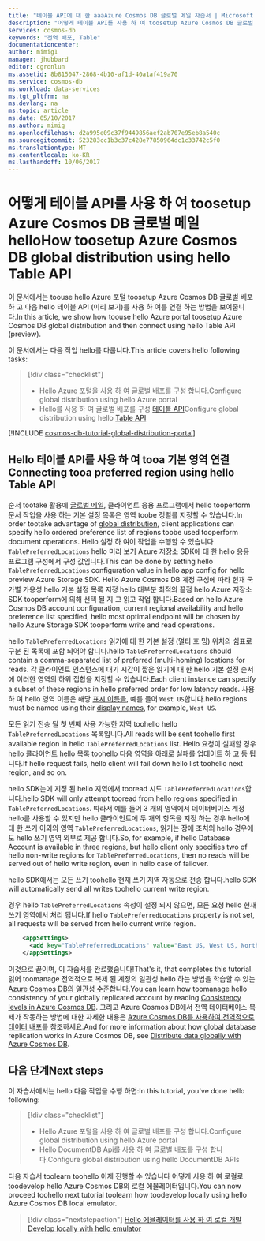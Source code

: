 ```yaml
---
title: "테이블 API에 대 한 aaaAzure Cosmos DB 글로벌 메일 자습서 | Microsoft Docs"
description: "어떻게 테이블 API를 사용 하 여 toosetup Azure Cosmos DB 글로벌 메일 hello에 대해 알아봅니다."
services: cosmos-db
keywords: "전역 배포, Table"
documentationcenter: 
author: mimig1
manager: jhubbard
editor: cgronlun
ms.assetid: 8b815047-2868-4b10-af1d-40a1af419a70
ms.service: cosmos-db
ms.workload: data-services
ms.tgt_pltfrm: na
ms.devlang: na
ms.topic: article
ms.date: 05/10/2017
ms.author: mimig
ms.openlocfilehash: d2a995e09c37f9449856aef2ab707e95eb8a540c
ms.sourcegitcommit: 523283cc1b3c37c428e77850964dc1c33742c5f0
ms.translationtype: MT
ms.contentlocale: ko-KR
ms.lasthandoff: 10/06/2017
---
```

# <a name="how-toosetup-azure-cosmos-db-global-distribution-using-hello-table-api"></a><span data-ttu-id="10f7f-104">어떻게 테이블 API를 사용 하 여 toosetup Azure Cosmos DB 글로벌 메일 hello</span><span class="sxs-lookup"><span data-stu-id="10f7f-104">How toosetup Azure Cosmos DB global distribution using hello Table API</span></span>

<span data-ttu-id="10f7f-105">이 문서에서는 toouse hello Azure 포털 toosetup Azure Cosmos DB 글로벌 배포 하 고 다음 hello 테이블 API (미리 보기)를 사용 하 여를 연결 하는 방법을 보여줍니다.</span><span class="sxs-lookup"><span data-stu-id="10f7f-105">In this article, we show how toouse hello Azure portal toosetup Azure Cosmos DB global distribution and then connect using hello Table API (preview).</span></span>

<span data-ttu-id="10f7f-106">이 문서에서는 다음 작업 hello를 다룹니다.</span><span class="sxs-lookup"><span data-stu-id="10f7f-106">This article covers hello following tasks:</span></span> 

> [!div class="checklist"]
> * <span data-ttu-id="10f7f-107">Hello Azure 포털을 사용 하 여 글로벌 배포를 구성 합니다.</span><span class="sxs-lookup"><span data-stu-id="10f7f-107">Configure global distribution using hello Azure portal</span></span>
> * <span data-ttu-id="10f7f-108">Hello를 사용 하 여 글로벌 배포를 구성 [테이블 API](table-introduction.md)</span><span class="sxs-lookup"><span data-stu-id="10f7f-108">Configure global distribution using hello [Table API](table-introduction.md)</span></span>

[!INCLUDE [cosmos-db-tutorial-global-distribution-portal](../../includes/cosmos-db-tutorial-global-distribution-portal.md)]


## <a name="connecting-tooa-preferred-region-using-hello-table-api"></a><span data-ttu-id="10f7f-109">Hello 테이블 API를 사용 하 여 tooa 기본 영역 연결</span><span class="sxs-lookup"><span data-stu-id="10f7f-109">Connecting tooa preferred region using hello Table API</span></span>

<span data-ttu-id="10f7f-110">순서 tootake 활용에 [글로벌 메일](distribute-data-globally.md), 클라이언트 응용 프로그램에서 hello tooperform 문서 작업을 사용 하는 기본 설정 목록은 영역 toobe 정렬를 지정할 수 있습니다.</span><span class="sxs-lookup"><span data-stu-id="10f7f-110">In order tootake advantage of [global distribution](distribute-data-globally.md), client applications can specify hello ordered preference list of regions toobe used tooperform document operations.</span></span> <span data-ttu-id="10f7f-111">Hello 설정 하 여이 작업을 수행할 수 있습니다 `TablePreferredLocations` hello 미리 보기 Azure 저장소 SDK에 대 한 hello 응용 프로그램 구성에서 구성 값입니다.</span><span class="sxs-lookup"><span data-stu-id="10f7f-111">This can be done by setting hello `TablePreferredLocations` configuration value in hello app config for hello preview Azure Storage SDK.</span></span> <span data-ttu-id="10f7f-112">Hello Azure Cosmos DB 계정 구성에 따라 현재 국가별 가용성 hello 기본 설정 목록 지정 hello 대부분 최적의 끝점 hello Azure 저장소 SDK tooperform에 의해 선택 될 지 고 읽고 작업 합니다.</span><span class="sxs-lookup"><span data-stu-id="10f7f-112">Based on hello Azure Cosmos DB account configuration, current regional availability and hello preference list specified, hello most optimal endpoint will be chosen by hello Azure Storage SDK tooperform write and read operations.</span></span>

<span data-ttu-id="10f7f-113">hello `TablePreferredLocations` 읽기에 대 한 기본 설정 (멀티 호 밍) 위치의 쉼표로 구분 된 목록에 포함 되어야 합니다.</span><span class="sxs-lookup"><span data-stu-id="10f7f-113">hello `TablePreferredLocations` should contain a comma-separated list of preferred (multi-homing) locations for reads.</span></span> <span data-ttu-id="10f7f-114">각 클라이언트 인스턴스에 대기 시간이 짧은 읽기에 대 한 hello 기본 설정 순서에 이러한 영역의 하위 집합을 지정할 수 있습니다.</span><span class="sxs-lookup"><span data-stu-id="10f7f-114">Each client instance can specify a subset of these regions in hello preferred order for low latency reads.</span></span> <span data-ttu-id="10f7f-115">사용 하 여 hello 영역 이름은 해당 [표시 이름을](https://msdn.microsoft.com/library/azure/gg441293.aspx), 예를 들어 `West US`합니다.</span><span class="sxs-lookup"><span data-stu-id="10f7f-115">hello regions must be named using their [display names](https://msdn.microsoft.com/library/azure/gg441293.aspx), for example, `West US`.</span></span>

<span data-ttu-id="10f7f-116">모든 읽기 전송 될 첫 번째 사용 가능한 지역 toohello hello `TablePreferredLocations` 목록입니다.</span><span class="sxs-lookup"><span data-stu-id="10f7f-116">All reads will be sent toohello first available region in hello `TablePreferredLocations` list.</span></span> <span data-ttu-id="10f7f-117">Hello 요청이 실패할 경우 hello 클라이언트 hello 목록 toohello 다음 영역을 아래로 실패를 업데이트 하 고 등 됩니다.</span><span class="sxs-lookup"><span data-stu-id="10f7f-117">If hello request fails, hello client will fail down hello list toohello next region, and so on.</span></span>

<span data-ttu-id="10f7f-118">hello SDK는에 지정 된 hello 지역에서 tooread 시도 `TablePreferredLocations`합니다.</span><span class="sxs-lookup"><span data-stu-id="10f7f-118">hello SDK will only attempt tooread from hello regions specified in `TablePreferredLocations`.</span></span> <span data-ttu-id="10f7f-119">따라서 예를 들어 3 개의 영역에서 데이터베이스 계정 hello를 사용할 수 있지만 hello 클라이언트에 두 개의 항목을 지정 하는 경우 hello에 대 한 쓰기 이외의 영역 `TablePreferredLocations`, 읽기는 장애 조치의 hello 경우에도 hello 쓰기 영역 외부로 제공 합니다.</span><span class="sxs-lookup"><span data-stu-id="10f7f-119">So, for example, if hello Database Account is available in three regions, but hello client only specifies two of hello non-write regions for `TablePreferredLocations`, then no reads will be served out of hello write region, even in hello case of failover.</span></span>

<span data-ttu-id="10f7f-120">hello SDK에서는 모든 쓰기 toohello 현재 쓰기 지역 자동으로 전송 합니다.</span><span class="sxs-lookup"><span data-stu-id="10f7f-120">hello SDK will automatically send all writes toohello current write region.</span></span>

<span data-ttu-id="10f7f-121">경우 hello `TablePreferredLocations` 속성이 설정 되지 않으면, 모든 요청 hello 현재 쓰기 영역에서 처리 됩니다.</span><span class="sxs-lookup"><span data-stu-id="10f7f-121">If hello `TablePreferredLocations` property is not set, all requests will be served from hello current write region.</span></span>

```xml
    <appSettings>
      <add key="TablePreferredLocations" value="East US, West US, North Europe"/>           
    </appSettings>
```

<span data-ttu-id="10f7f-122">이것으로 끝이며, 이 자습서를 완료했습니다!</span><span class="sxs-lookup"><span data-stu-id="10f7f-122">That's it, that completes this tutorial.</span></span> <span data-ttu-id="10f7f-123">읽어 toomanage 전역적으로 복제 된 계정의 일관성 hello 하는 방법을 학습할 수 있는 [Azure Cosmos DB의 일관성 수준](consistency-levels.md)합니다.</span><span class="sxs-lookup"><span data-stu-id="10f7f-123">You can learn how toomanage hello consistency of your globally replicated account by reading [Consistency levels in Azure Cosmos DB](consistency-levels.md).</span></span> <span data-ttu-id="10f7f-124">그리고 Azure Cosmos DB에서 전역 데이터베이스 복제가 작동하는 방법에 대한 자세한 내용은 [Azure Cosmos DB를 사용하여 전역적으로 데이터 배포](distribute-data-globally.md)를 참조하세요.</span><span class="sxs-lookup"><span data-stu-id="10f7f-124">And for more information about how global database replication works in Azure Cosmos DB, see [Distribute data globally with Azure Cosmos DB](distribute-data-globally.md).</span></span>

## <a name="next-steps"></a><span data-ttu-id="10f7f-125">다음 단계</span><span class="sxs-lookup"><span data-stu-id="10f7f-125">Next steps</span></span>

<span data-ttu-id="10f7f-126">이 자습서에서는 hello 다음 작업을 수행 하면:</span><span class="sxs-lookup"><span data-stu-id="10f7f-126">In this tutorial, you've done hello following:</span></span>

> [!div class="checklist"]
> * <span data-ttu-id="10f7f-127">Hello Azure 포털을 사용 하 여 글로벌 배포를 구성 합니다.</span><span class="sxs-lookup"><span data-stu-id="10f7f-127">Configure global distribution using hello Azure portal</span></span>
> * <span data-ttu-id="10f7f-128">Hello DocumentDB Api를 사용 하 여 글로벌 배포를 구성 합니다.</span><span class="sxs-lookup"><span data-stu-id="10f7f-128">Configure global distribution using hello DocumentDB APIs</span></span>

<span data-ttu-id="10f7f-129">다음 자습서 toolearn toohello 이제 진행할 수 있습니다 어떻게 사용 하 여 로컬로 toodevelop hello Azure Cosmos DB의 로컬 에뮬레이터입니다.</span><span class="sxs-lookup"><span data-stu-id="10f7f-129">You can now proceed toohello next tutorial toolearn how toodevelop locally using hello Azure Cosmos DB local emulator.</span></span>

> [!div class="nextstepaction"]
> [<span data-ttu-id="10f7f-130">Hello 에뮬레이터를 사용 하 여 로컬 개발</span><span class="sxs-lookup"><span data-stu-id="10f7f-130">Develop locally with hello emulator</span></span>](local-emulator.md)
